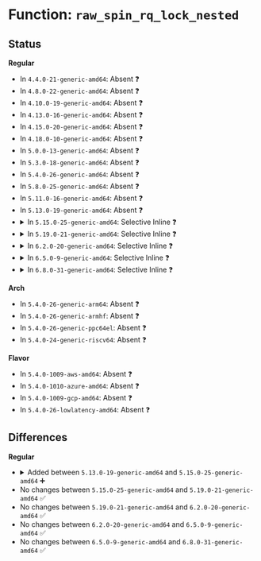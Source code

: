 # Function: <code>raw_spin_rq_lock_nested</code>

## Status
<b>Regular</b>
<ul>
<li>
In <code>4.4.0-21-generic-amd64</code>: Absent ❓
</li>
<li>
In <code>4.8.0-22-generic-amd64</code>: Absent ❓
</li>
<li>
In <code>4.10.0-19-generic-amd64</code>: Absent ❓
</li>
<li>
In <code>4.13.0-16-generic-amd64</code>: Absent ❓
</li>
<li>
In <code>4.15.0-20-generic-amd64</code>: Absent ❓
</li>
<li>
In <code>4.18.0-10-generic-amd64</code>: Absent ❓
</li>
<li>
In <code>5.0.0-13-generic-amd64</code>: Absent ❓
</li>
<li>
In <code>5.3.0-18-generic-amd64</code>: Absent ❓
</li>
<li>
In <code>5.4.0-26-generic-amd64</code>: Absent ❓
</li>
<li>
In <code>5.8.0-25-generic-amd64</code>: Absent ❓
</li>
<li>
In <code>5.11.0-16-generic-amd64</code>: Absent ❓
</li>
<li>
In <code>5.13.0-19-generic-amd64</code>: Absent ❓
</li>
<li>
<details>
<summary>In <code>5.15.0-25-generic-amd64</code>: Selective Inline ❓</summary>

```c
void raw_spin_rq_lock_nested(struct rq * rq, int subclass)
```

```json
{
  "name": "raw_spin_rq_lock_nested",
  "collision_type": "Unique Global",
  "inline_type": "Selective",
  "funcs": [
    {
      "addr": 18446744071579837952,
      "name": "raw_spin_rq_lock_nested",
      "external": true,
      "loc": "kernel/sched/core.c:467",
      "file": "kernel/sched/core.c",
      "inline": "not declared, inlined",
      "caller_inline": [],
      "caller_func": [
        "kernel/sched/core.c:tg_set_cfs_bandwidth",
        "kernel/sched/core.c:sched_cpu_dying",
        "kernel/sched/core.c:sched_cpu_deactivate",
        "kernel/sched/core.c:sched_cpu_activate",
        "kernel/sched/core.c:balance_push_set",
        "kernel/sched/core.c:balance_push",
        "kernel/sched/core.c:balance_push",
        "kernel/sched/core.c:__balance_push_cpu_stop",
        "kernel/sched/core.c:init_idle",
        "kernel/sched/core.c:do_sched_yield",
        "kernel/sched/core.c:__sched_setscheduler",
        "kernel/sched/core.c:__schedule",
        "kernel/sched/core.c:sched_core_balance",
        "kernel/sched/core.c:scheduler_tick",
        "kernel/sched/core.c:try_to_wake_up",
        "kernel/sched/core.c:wake_up_if_idle",
        "kernel/sched/core.c:sched_ttwu_pending",
        "kernel/sched/core.c:push_cpu_stop",
        "kernel/sched/core.c:migration_cpu_stop",
        "kernel/sched/core.c:move_queued_task",
        "kernel/sched/core.c:resched_cpu",
        "kernel/sched/core.c:__hrtick_start",
        "kernel/sched/core.c:hrtick",
        "kernel/sched/core.c:task_rq_lock",
        "kernel/sched/core.c:__task_rq_lock",
        "kernel/sched/core.c:double_rq_lock",
        "kernel/sched/core.c:double_rq_lock",
        "kernel/sched/idle.c:dequeue_task_idle",
        "kernel/sched/fair.c:sched_group_set_idle",
        "kernel/sched/fair.c:unregister_fair_sched_group",
        "kernel/sched/fair.c:online_fair_sched_group",
        "kernel/sched/fair.c:task_fork_fair",
        "kernel/sched/fair.c:newidle_balance",
        "kernel/sched/fair.c:active_load_balance_cpu_stop",
        "kernel/sched/fair.c:active_load_balance_cpu_stop",
        "kernel/sched/fair.c:load_balance",
        "kernel/sched/fair.c:load_balance",
        "kernel/sched/fair.c:load_balance",
        "kernel/sched/fair.c:update_blocked_averages",
        "kernel/sched/fair.c:distribute_cfs_runtime",
        "kernel/sched/rt.c:pull_rt_task",
        "kernel/sched/rt.c:pull_rt_task",
        "kernel/sched/rt.c:rto_push_irq_work_func",
        "kernel/sched/rt.c:find_lock_lowest_rq",
        "kernel/sched/rt.c:do_sched_rt_period_timer",
        "kernel/sched/deadline.c:pull_dl_task",
        "kernel/sched/deadline.c:pull_dl_task",
        "kernel/sched/deadline.c:find_lock_later_rq",
        "kernel/sched/deadline.c:dl_task_offline_migration",
        "kernel/sched/topology.c:rq_attach_root",
        "kernel/sched/debug.c:print_cfs_rq",
        "kernel/sched/psi.c:psi_memstall_leave",
        "kernel/sched/psi.c:psi_memstall_enter"
      ]
    }
  ],
  "symbols": [
    {
      "addr": 18446744071579837952,
      "name": "raw_spin_rq_lock_nested",
      "section": ".text",
      "bind": "STB_GLOBAL",
      "size": 108
    }
  ]
}
```
</details>
</li>
<li>
<details>
<summary>In <code>5.19.0-21-generic-amd64</code>: Selective Inline ❓</summary>

```c
void raw_spin_rq_lock_nested(struct rq * rq, int subclass)
```

```json
{
  "name": "raw_spin_rq_lock_nested",
  "collision_type": "Unique Global",
  "inline_type": "Selective",
  "funcs": [
    {
      "addr": 18446744071579952256,
      "name": "raw_spin_rq_lock_nested",
      "external": true,
      "loc": "kernel/sched/core.c:537",
      "file": "kernel/sched/core.c",
      "inline": "not declared, inlined",
      "caller_inline": [],
      "caller_func": [
        "kernel/sched/core.c:tg_set_cfs_bandwidth",
        "kernel/sched/core.c:balance_push",
        "kernel/sched/core.c:balance_push",
        "kernel/sched/core.c:__balance_push_cpu_stop",
        "kernel/sched/core.c:init_idle",
        "kernel/sched/core.c:do_sched_yield",
        "kernel/sched/core.c:__schedule",
        "kernel/sched/core.c:sched_core_balance",
        "kernel/sched/core.c:scheduler_tick",
        "kernel/sched/core.c:try_to_wake_up",
        "kernel/sched/core.c:push_cpu_stop",
        "kernel/sched/core.c:migration_cpu_stop",
        "kernel/sched/core.c:move_queued_task",
        "kernel/sched/core.c:__hrtick_start",
        "kernel/sched/core.c:hrtick",
        "kernel/sched/core.c:task_rq_lock",
        "kernel/sched/core.c:__task_rq_lock",
        "kernel/sched/core.c:double_rq_lock",
        "kernel/sched/core.c:double_rq_lock",
        "kernel/sched/core.c:_raw_spin_rq_lock_irqsave",
        "kernel/sched/fair.c:online_fair_sched_group",
        "kernel/sched/fair.c:task_fork_fair",
        "kernel/sched/fair.c:newidle_balance",
        "kernel/sched/fair.c:newidle_balance",
        "kernel/sched/fair.c:active_load_balance_cpu_stop",
        "kernel/sched/fair.c:active_load_balance_cpu_stop",
        "kernel/sched/fair.c:load_balance",
        "kernel/sched/fair.c:_raw_spin_rq_lock_irqsave",
        "kernel/sched/build_policy.c:pull_dl_task",
        "kernel/sched/build_policy.c:migrate_task_rq_dl",
        "kernel/sched/build_policy.c:pull_rt_task",
        "kernel/sched/build_policy.c:rto_push_irq_work_func",
        "kernel/sched/build_policy.c:push_rt_task",
        "kernel/sched/build_policy.c:do_sched_rt_period_timer",
        "kernel/sched/build_policy.c:dequeue_task_idle",
        "kernel/sched/build_utility.c:psi_memstall_leave",
        "kernel/sched/build_utility.c:psi_memstall_enter",
        "kernel/sched/build_utility.c:_raw_spin_rq_lock_irqsave"
      ]
    }
  ],
  "symbols": [
    {
      "addr": 18446744071579952256,
      "name": "raw_spin_rq_lock_nested",
      "section": ".text",
      "bind": "STB_GLOBAL",
      "size": 142
    }
  ]
}
```
</details>
</li>
<li>
<details>
<summary>In <code>6.2.0-20-generic-amd64</code>: Selective Inline ❓</summary>

```c
void raw_spin_rq_lock_nested(struct rq * rq, int subclass)
```

```json
{
  "name": "raw_spin_rq_lock_nested",
  "collision_type": "Unique Global",
  "inline_type": "Selective",
  "funcs": [
    {
      "addr": 18446744071580111296,
      "name": "raw_spin_rq_lock_nested",
      "external": true,
      "loc": "kernel/sched/core.c:530",
      "file": "kernel/sched/core.c",
      "inline": "not declared, inlined",
      "caller_inline": [],
      "caller_func": [
        "kernel/sched/core.c:tg_set_cfs_bandwidth",
        "kernel/sched/core.c:balance_push",
        "kernel/sched/core.c:balance_push",
        "kernel/sched/core.c:__balance_push_cpu_stop",
        "kernel/sched/core.c:init_idle",
        "kernel/sched/core.c:do_sched_yield",
        "kernel/sched/core.c:__schedule",
        "kernel/sched/core.c:sched_core_balance",
        "kernel/sched/core.c:scheduler_tick",
        "kernel/sched/core.c:try_to_wake_up",
        "kernel/sched/core.c:push_cpu_stop",
        "kernel/sched/core.c:migration_cpu_stop",
        "kernel/sched/core.c:move_queued_task",
        "kernel/sched/core.c:__hrtick_start",
        "kernel/sched/core.c:hrtick",
        "kernel/sched/core.c:task_rq_lock",
        "kernel/sched/core.c:__task_rq_lock",
        "kernel/sched/core.c:double_rq_lock",
        "kernel/sched/core.c:double_rq_lock",
        "kernel/sched/core.c:_raw_spin_rq_lock_irqsave",
        "kernel/sched/fair.c:online_fair_sched_group",
        "kernel/sched/fair.c:task_fork_fair",
        "kernel/sched/fair.c:newidle_balance",
        "kernel/sched/fair.c:newidle_balance",
        "kernel/sched/fair.c:active_load_balance_cpu_stop",
        "kernel/sched/fair.c:active_load_balance_cpu_stop",
        "kernel/sched/fair.c:load_balance",
        "kernel/sched/fair.c:_raw_spin_rq_lock_irqsave",
        "kernel/sched/build_policy.c:pull_dl_task",
        "kernel/sched/build_policy.c:migrate_task_rq_dl",
        "kernel/sched/build_policy.c:pull_rt_task",
        "kernel/sched/build_policy.c:rto_push_irq_work_func",
        "kernel/sched/build_policy.c:push_rt_task",
        "kernel/sched/build_policy.c:do_sched_rt_period_timer",
        "kernel/sched/build_policy.c:dequeue_task_idle",
        "kernel/sched/build_utility.c:psi_cgroup_restart",
        "kernel/sched/build_utility.c:psi_memstall_enter",
        "kernel/sched/build_utility.c:_raw_spin_rq_lock_irqsave"
      ]
    }
  ],
  "symbols": [
    {
      "addr": 18446744071580111296,
      "name": "raw_spin_rq_lock_nested",
      "section": ".text",
      "bind": "STB_GLOBAL",
      "size": 142
    }
  ]
}
```
</details>
</li>
<li>
<details>
<summary>In <code>6.5.0-9-generic-amd64</code>: Selective Inline ❓</summary>

```c
void raw_spin_rq_lock_nested(struct rq * rq, int subclass)
```

```json
{
  "name": "raw_spin_rq_lock_nested",
  "collision_type": "Unique Global",
  "inline_type": "Selective",
  "funcs": [
    {
      "addr": 18446744071580173264,
      "name": "raw_spin_rq_lock_nested",
      "external": true,
      "loc": "kernel/sched/core.c:551",
      "file": "kernel/sched/core.c",
      "inline": "not declared, inlined",
      "caller_inline": [],
      "caller_func": [
        "kernel/sched/core.c:tg_set_cfs_bandwidth",
        "kernel/sched/core.c:balance_push",
        "kernel/sched/core.c:balance_push",
        "kernel/sched/core.c:__balance_push_cpu_stop",
        "kernel/sched/core.c:init_idle",
        "kernel/sched/core.c:do_sched_yield",
        "kernel/sched/core.c:__schedule",
        "kernel/sched/core.c:sched_core_balance",
        "kernel/sched/core.c:scheduler_tick",
        "kernel/sched/core.c:try_to_wake_up",
        "kernel/sched/core.c:push_cpu_stop",
        "kernel/sched/core.c:migration_cpu_stop",
        "kernel/sched/core.c:move_queued_task",
        "kernel/sched/core.c:__hrtick_start",
        "kernel/sched/core.c:hrtick",
        "kernel/sched/core.c:task_rq_lock",
        "kernel/sched/core.c:__task_rq_lock",
        "kernel/sched/core.c:double_rq_lock",
        "kernel/sched/core.c:double_rq_lock",
        "kernel/sched/core.c:_raw_spin_rq_lock_irqsave",
        "kernel/sched/fair.c:online_fair_sched_group",
        "kernel/sched/fair.c:task_fork_fair",
        "kernel/sched/fair.c:newidle_balance",
        "kernel/sched/fair.c:newidle_balance",
        "kernel/sched/fair.c:active_load_balance_cpu_stop",
        "kernel/sched/fair.c:active_load_balance_cpu_stop",
        "kernel/sched/fair.c:load_balance",
        "kernel/sched/fair.c:__cfsb_csd_unthrottle",
        "kernel/sched/fair.c:_raw_spin_rq_lock_irqsave",
        "kernel/sched/build_policy.c:pull_dl_task",
        "kernel/sched/build_policy.c:migrate_task_rq_dl",
        "kernel/sched/build_policy.c:pull_rt_task",
        "kernel/sched/build_policy.c:rto_push_irq_work_func",
        "kernel/sched/build_policy.c:push_rt_task",
        "kernel/sched/build_policy.c:do_sched_rt_period_timer",
        "kernel/sched/build_policy.c:dequeue_task_idle",
        "kernel/sched/build_utility.c:psi_cgroup_restart",
        "kernel/sched/build_utility.c:psi_memstall_enter",
        "kernel/sched/build_utility.c:_raw_spin_rq_lock_irqsave"
      ]
    }
  ],
  "symbols": [
    {
      "addr": 18446744071580173264,
      "name": "raw_spin_rq_lock_nested",
      "section": ".text",
      "bind": "STB_GLOBAL",
      "size": 142
    }
  ]
}
```
</details>
</li>
<li>
<details>
<summary>In <code>6.8.0-31-generic-amd64</code>: Selective Inline ❓</summary>

```c
void raw_spin_rq_lock_nested(struct rq * rq, int subclass)
```

```json
{
  "name": "raw_spin_rq_lock_nested",
  "collision_type": "Unique Global",
  "inline_type": "Selective",
  "funcs": [
    {
      "addr": 18446744071580219632,
      "name": "raw_spin_rq_lock_nested",
      "external": true,
      "loc": "kernel/sched/core.c:552",
      "file": "kernel/sched/core.c",
      "inline": "not declared, inlined",
      "caller_inline": [],
      "caller_func": [
        "kernel/sched/core.c:tg_set_cfs_bandwidth",
        "kernel/sched/core.c:balance_push",
        "kernel/sched/core.c:balance_push",
        "kernel/sched/core.c:__balance_push_cpu_stop",
        "kernel/sched/core.c:init_idle",
        "kernel/sched/core.c:do_sched_yield",
        "kernel/sched/core.c:__schedule",
        "kernel/sched/core.c:sched_core_balance",
        "kernel/sched/core.c:sched_tick_remote",
        "kernel/sched/core.c:scheduler_tick",
        "kernel/sched/core.c:try_to_wake_up",
        "kernel/sched/core.c:push_cpu_stop",
        "kernel/sched/core.c:migration_cpu_stop",
        "kernel/sched/core.c:move_queued_task",
        "kernel/sched/core.c:__hrtick_start",
        "kernel/sched/core.c:hrtick",
        "kernel/sched/core.c:task_rq_lock",
        "kernel/sched/core.c:__task_rq_lock",
        "kernel/sched/core.c:double_rq_lock",
        "kernel/sched/core.c:double_rq_lock",
        "kernel/sched/core.c:_raw_spin_rq_lock_irqsave",
        "kernel/sched/fair.c:online_fair_sched_group",
        "kernel/sched/fair.c:task_fork_fair",
        "kernel/sched/fair.c:newidle_balance",
        "kernel/sched/fair.c:newidle_balance",
        "kernel/sched/fair.c:active_load_balance_cpu_stop",
        "kernel/sched/fair.c:active_load_balance_cpu_stop",
        "kernel/sched/fair.c:load_balance",
        "kernel/sched/fair.c:__cfsb_csd_unthrottle",
        "kernel/sched/fair.c:_raw_spin_rq_lock_irqsave",
        "kernel/sched/build_policy.c:pull_dl_task",
        "kernel/sched/build_policy.c:migrate_task_rq_dl",
        "kernel/sched/build_policy.c:inactive_task_timer",
        "kernel/sched/build_policy.c:dl_task_timer",
        "kernel/sched/build_policy.c:pull_rt_task",
        "kernel/sched/build_policy.c:rto_push_irq_work_func",
        "kernel/sched/build_policy.c:push_rt_task",
        "kernel/sched/build_policy.c:do_sched_rt_period_timer",
        "kernel/sched/build_policy.c:dequeue_task_idle",
        "kernel/sched/build_utility.c:psi_cgroup_restart",
        "kernel/sched/build_utility.c:psi_memstall_enter",
        "kernel/sched/build_utility.c:_raw_spin_rq_lock_irqsave"
      ]
    }
  ],
  "symbols": [
    {
      "addr": 18446744071580219632,
      "name": "raw_spin_rq_lock_nested",
      "section": ".text",
      "bind": "STB_GLOBAL",
      "size": 142
    }
  ]
}
```
</details>
</li>
</ul>
<b>Arch</b>
<ul>
<li>
In <code>5.4.0-26-generic-arm64</code>: Absent ❓
</li>
<li>
In <code>5.4.0-26-generic-armhf</code>: Absent ❓
</li>
<li>
In <code>5.4.0-26-generic-ppc64el</code>: Absent ❓
</li>
<li>
In <code>5.4.0-24-generic-riscv64</code>: Absent ❓
</li>
</ul>
<b>Flavor</b>
<ul>
<li>
In <code>5.4.0-1009-aws-amd64</code>: Absent ❓
</li>
<li>
In <code>5.4.0-1010-azure-amd64</code>: Absent ❓
</li>
<li>
In <code>5.4.0-1009-gcp-amd64</code>: Absent ❓
</li>
<li>
In <code>5.4.0-26-lowlatency-amd64</code>: Absent ❓
</li>
</ul>

## Differences
<b>Regular</b>
<ul>
<li>
<details>
<summary>Added between <code>5.13.0-19-generic-amd64</code> and <code>5.15.0-25-generic-amd64</code> ➕</summary>

```c
void raw_spin_rq_lock_nested(struct rq * rq, int subclass)
```
</details>
</li>
<li>
No changes between <code>5.15.0-25-generic-amd64</code> and <code>5.19.0-21-generic-amd64</code> ✅
</li>
<li>
No changes between <code>5.19.0-21-generic-amd64</code> and <code>6.2.0-20-generic-amd64</code> ✅
</li>
<li>
No changes between <code>6.2.0-20-generic-amd64</code> and <code>6.5.0-9-generic-amd64</code> ✅
</li>
<li>
No changes between <code>6.5.0-9-generic-amd64</code> and <code>6.8.0-31-generic-amd64</code> ✅
</li>
</ul>
